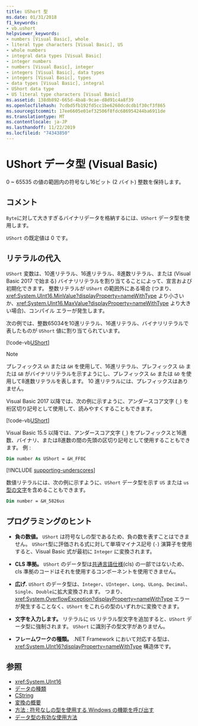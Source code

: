 ```yaml
---
title: UShort 型
ms.date: 01/31/2018
f1_keywords:
- vb.ushort
helpviewer_keywords:
- numbers [Visual Basic], whole
- literal type characters [Visual Basic], US
- whole numbers
- integral data types [Visual Basic]
- integer numbers
- numbers [Visual Basic], integer
- integers [Visual Basic], data types
- integers [Visual Basic], types
- data types [Visual Basic], integral
- UShort data type
- US literal type characters [Visual Basic]
ms.assetid: 138db892-665d-4ba8-9cae-d8d91c4a8f39
ms.openlocfilehash: 7cdbd5fb192fd5cc1be6260dcdcdb1f30cf3f865
ms.sourcegitcommit: 17ee6605e01ef32506f8fdc686954244ba6911de
ms.translationtype: MT
ms.contentlocale: ja-JP
ms.lasthandoff: 11/22/2019
ms.locfileid: "74343850"
---
```

# <a name="ushort-data-type-visual-basic"></a>UShort データ型 (Visual Basic)

0 ~ 65535 の値の範囲内の符号なし16ビット (2 バイト) 整数を保持します。  
  
## <a name="remarks"></a>コメント

 `Byte`に対して大きすぎるバイナリデータを格納するには、`UShort` データ型を使用します。  
  
 `UShort` の既定値は 0 です。  

## <a name="literal-assignments"></a>リテラルの代入

`UShort` 変数は、10進リテラル、16進リテラル、8進数リテラル、または (Visual Basic 2017 で始まる) バイナリリテラルを割り当てることによって、宣言および初期化できます。 整数リテラルが `UShort` の範囲外にある場合 (つまり、<xref:System.UInt16.MinValue?displayProperty=nameWithType> より小さいか、<xref:System.UInt16.MaxValue?displayProperty=nameWithType> より大きい場合)、コンパイル エラーが発生します。

次の例では、整数65034を10進リテラル、16進リテラル、バイナリリテラルで表したものが `UShort` 値に割り当てられています。
  
[!code-vb[UShort](../../../../samples/snippets/visualbasic/language-reference/data-types/numeric-literals.vb#UShort)]

> [!NOTE]
> プレフィックス `&h` または `&H` を使用して、16進リテラル、プレフィックス `&b` または `&B` がバイナリリテラルを示すようにし、プレフィックス `&o` または `&O` を使用して8進数リテラルを表します。 10 進リテラルには、プレフィックスはありません。

Visual Basic 2017 以降では、次の例に示すように、アンダースコア文字 (`_`) を桁区切り記号として使用して、読みやすくすることもできます。

[!code-vb[UShort](../../../../samples/snippets/visualbasic/language-reference/data-types/numeric-literals.vb#UShortS)]

Visual Basic 15.5 以降では、アンダースコア文字 (`_`) をプレフィックスと16進数、バイナリ、または8進数の間の先頭の区切り記号として使用することもできます。 例 :

```vb
Dim number As UShort = &H_FF8C
```

[!INCLUDE [supporting-underscores](../../../../includes/vb-separator-langversion.md)]

数値リテラルには、次の例に示すように、`UShort` データ型を示す `US` または `us`[型の文字](../../programming-guide/language-features/data-types/type-characters.md)を含めることもできます。

```vb
Dim number = &H_5826us
```

## <a name="programming-tips"></a>プログラミングのヒント
  
- **負の数値。** `UShort` は符号なしの型であるため、負の数を表すことはできません。 `UShort`型に評価される式に対して単項マイナス記号 (`-`) 演算子を使用すると、Visual Basic 式が最初に `Integer` に変換されます。  
  
- **CLS 準拠。** `UShort` のデータ型は[共通言語仕様](https://www.ecma-international.org/publications/standards/Ecma-335.htm)(cls) の一部ではないため、cls 準拠のコードはそれを使用するコンポーネントを使用できません。
  
- **広げ.** `UShort` のデータ型は、`Integer`、`UInteger`、`Long`、`ULong`、`Decimal`、`Single`、`Double`に拡大変換されます。 つまり、<xref:System.OverflowException?displayProperty=nameWithType> エラーが発生することなく、`UShort` をこれらの型のいずれかに変換できます。  
  
- **文字を入力します。** リテラルに `US` リテラル型文字を追加すると、`UShort` データ型に強制されます。 `UShort` に識別子の型文字がありません。  
  
- **フレームワークの種類。** .NET Framework において対応する型は、<xref:System.UInt16?displayProperty=nameWithType> 構造体です。  
  
## <a name="see-also"></a>参照

- <xref:System.UInt16>
- [データの種類](../../../visual-basic/language-reference/data-types/index.md)
- [CString](../../../visual-basic/language-reference/functions/type-conversion-functions.md)
- [変換の概要](../../../visual-basic/language-reference/keywords/conversion-summary.md)
- [方法 : 符号なしの型を使用する Windows の機能を呼び出す](../../../visual-basic/programming-guide/com-interop/how-to-call-a-windows-function-that-takes-unsigned-types.md)
- [データ型の有効な使用方法](../../../visual-basic/programming-guide/language-features/data-types/efficient-use-of-data-types.md)
